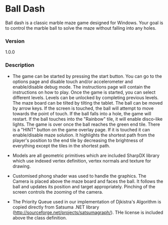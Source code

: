 # Ball Dash

Ball dash is a classic marble maze game designed for Windows. Your goal is to control the marble ball to solve the maze without falling into any holes.

### Version
1.0.0

### Description
* The game can be started by pressing the start button. You can go to the options page and disable touch and/or accelerometer and enable/disable debug mode. The instructions page will contain the instructions on how to play. Once the game is started, you can select different levels. Levels can be unlocked by completing previous levels. The maze board can be tilted by tilting the tablet. The ball can be moved by arrow keys. If the screen is touched, the ball will attempt to move towards the point of touch. If the ball falls into a hole, the game will restart. If the ball touches into the "Rainbow" tile, it will enable disco-like lights. The game is over once the ball reaches the green end tile. There is a "HINT" button on the game overlay page. If it is touched it can enable/disable maze solution. It highlights the shortest path from the player's position to the end tile by decreasing the brightness of everything except the tiles in the shortest path.

* Models are all geometric primitives which are included SharpDX library which use indexed vertex definition, vertex normals and texture for drawing.

* Customised phong shader was used to handle the graphics. The Camera is placed above the maze board and faces the ball. It follows the ball and updates its position and target appropriately. Pinching of the screen controls the zooming of the camera. 

* The Priority Queue used in our implementation of Djkistra's Algorithm is copied directly from Satsuma .NET library (http://sourceforge.net/projects/satsumagraph/). THe license is included above the class definition. 